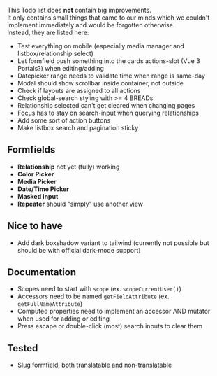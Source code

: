 This Todo list does **not** contain big improvements.  
It only contains small things that came to our minds which we couldn't implement immediately and would be forgotten otherwise.  
Instead, they are listed here:

- Test everything on mobile (especially media manager and listbox/relationship select)
- Let formfield push something into the cards actions-slot (Vue 3 Portals?) when editing/adding
- Datepicker range needs to validate time when range is same-day
- Modal should show scrollbar inside container, not outside
- Check if layouts are assigned to all actions
- Check global-search styling with >= 4 BREADs
- Relationship selected can't get cleared when changing pages
- Focus has to stay on search-input when querying relationships
- Add some sort of action buttons
- Make listbox search and pagination sticky


## Formfields
- **Relationship** not yet (fully) working
- **Color Picker**
- **Media Picker**
- **Date/Time Picker**
- **Masked input**
- **Repeater** should "simply" use another view

## Nice to have
- Add dark boxshadow variant to tailwind (currently not possible but should be with official dark-mode support)

## Documentation
- Scopes need to start with `scope` (ex. `scopeCurrentUser()`)
- Accessors need to be named `getFieldAttribute` (ex. `getFullNameAttribute`)
- Computed properties need to implement an accessor AND mutator when used for adding or editing
- Press escape or double-click (most) search inputs to clear them

## Tested

- Slug formfield, both translatable and non-translatable